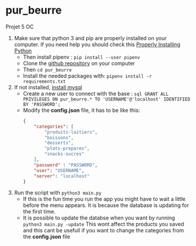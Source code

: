 # pur_beurre
Projet 5 OC

1. Make sure that python 3 and pip are properly installed on your computer.
    If you need help you should check this [Properly Installing Python](http://docs.python-guide.org/en/latest/starting/installation/)
    * Then install pipenv : `pip install --user pipenv`
    * Clone the [github repository](https://github.com/pshop/pur_beurre) on your computer
    * Then `cd pur_beurre`
    * Install the needed packages with: `pipenv install -r requirements.txt`
1. If not installed, [install mysql](https://openclassrooms.com/courses/administrez-vos-bases-de-donnees-avec-mysql/installation-de-mysql)
    * Create a new user to connect with the base : ```sql GRANT ALL PRIVILEGES ON pur_beurre.* TO 'USERNAME'@'localhost' IDENTIFIED BY 'PASSWORD'; ```
    * Modify the **config.json** file, it has to be like this:
        ```json
        {
            "categories": [
                "produits-laitiers",
                "boissons",
                "desserts",
                "plats-prepares",
                "snacks-sucres"
            ],
            "password" : "PASSWORD",
            "user": "USERNAME",
            "server": "localhost"
        }
        ```
1. Run the script with `python3 main.py`
    * If this is the fun time you run the app you might have to wait a little before the menu appears.
    It is because the database is updating for the first time.
    * It is possible to update the databse when you want by running `python3 main.py -update`
    This wont affect the products you saved and this cant be usefull if you want to change the categories from the **config.json** file